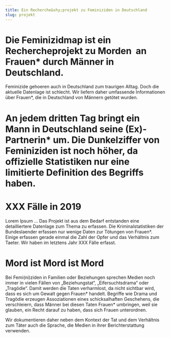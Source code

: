 ```yaml
---
title: Ein Recherche&shy;projekt zu Feminiziden in Deutschland
slug: projekt
---
```


# Die Feminizidmap ist ein Rechercheprojekt zu Morden  an Frauen* durch Männer in Deutschland.
Feminizide gehoeren auch in Deutschland zum traurigen Alltag. Doch die aktuelle Datenlage ist schlecht. Wir liefern daher umfassende Informationen über Frauen*, die in Deutschland von Männern getötet wurden.

# An jedem dritten Tag bringt ein Mann in Deutschland seine (Ex)-Partnerin* um. Die Dunkelziffer von Feminiziden ist noch höher, da offizielle Statistiken nur eine limitierte Definition des Begriffs haben.

# XXX Fälle in 2019
Lorem Ipsum … Das Projekt ist aus dem Bedarf entstanden eine detailliertere Datenlage zum Thema zu erfassen. Die Kriminalstatistiken der Bundeslaender erfassen nur wenige Daten zur Tötungen von Frauen*. Einige erfassen gerade einmal die Zahl der Opfer und das Verhältnis zum Taeter. Wir haben im letztens Jahr XXX Fälle erfasst. 


# Mord ist Mord ist Mord

Bei Femi(ni)ziden in Familien oder Beziehungen sprechen Medien noch immer in vielen Fällen von „Beziehungstat“, „Eifersuchtsdrama“ oder „Tragödie“. Damit werden die Taten verharmlost, da nicht sichtbar wird, dass es sich um Gewalt gegen Frauen* handelt. Begriffe wie Drama und Tragödie erzeugen Assoziationen eines schicksalhaften Geschehens, die verschleiern, dass Männer bei diesen Taten Frauen* umbringen, weil sie glauben, ein Recht darauf zu haben, dass sich Frauen unterordnen.

Wir dokumentieren daher neben dem Kontext der Tat und dem  Verhältnis zum Täter auch die Sprache, die Medien in ihrer Berichterstattung verwenden. 